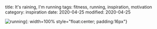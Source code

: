 title: It's raining, I'm running
tags: fitness, running, inspiration, motivation
category: inspiration
date: 2020-04-25 
modified: 2020-04-25

![running]({static}/images/running.png){: width=100% style="float:center; padding:16px"}    

